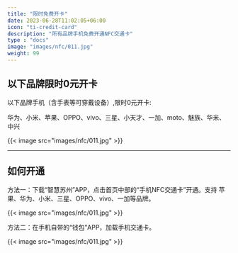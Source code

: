 ```yaml
---
title: "限时免费开卡"
date: 2023-06-28T11:02:05+06:00
icon: "ti-credit-card"
description: "所有品牌手机免费开通NFC交通卡"
type : "docs"
image: "images/nfc/011.jpg"
weight: 99
---
```

## 以下品牌限时0元开卡
 以下品牌手机（含手表等可穿戴设备）,限时0元开卡:

华为、小米、苹果、OPPO、vivo、三星、小天才、一加、moto、魅族、华米、中兴

{{< image src="images/nfc/011.jpg" >}}

-----
## 如何开通

方法一：下载“智慧苏州”APP，点击首页中部的“手机NFC交通卡”开通。支持 苹果、华为、小米、三星、OPPO、vivo、一加等品牌。

{{< image src="images/nfc/011.jpg" >}}

方法二：在手机自带的“钱包”APP，加载手机交通卡。

{{< image src="images/nfc/011.jpg" >}}

